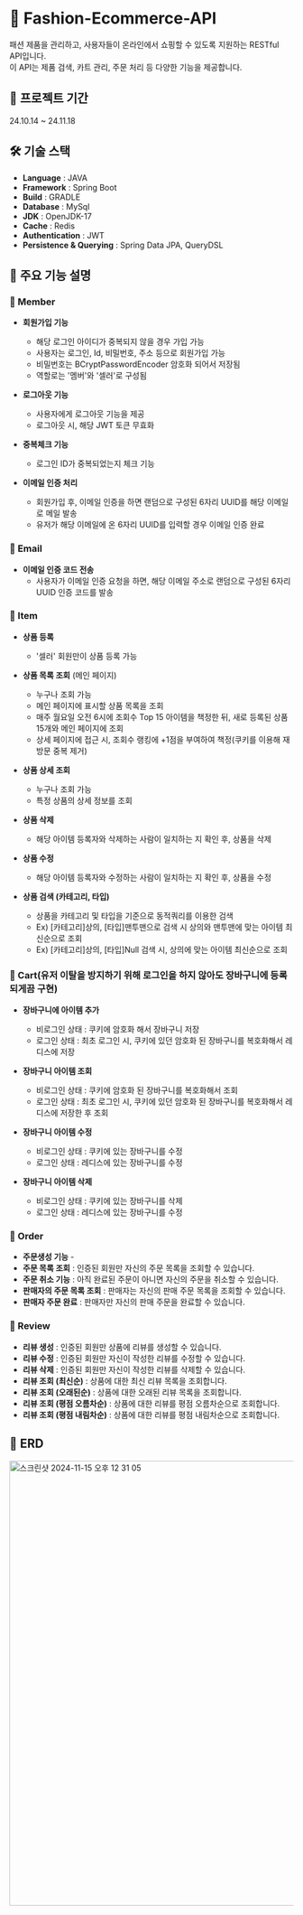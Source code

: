 # 👔 Fashion-Ecommerce-API
패션 제품을 관리하고, 사용자들이 온라인에서 쇼핑할 수 있도록 지원하는 RESTful API입니다.  
이 API는 제품 검색, 카트 관리, 주문 처리 등 다양한 기능을 제공합니다.

## 📆 프로젝트 기간
24.10.14 ~ 24.11.18

## 🛠️ 기술 스택
- **Language** : JAVA
- **Framework** : Spring Boot
- **Build** : GRADLE
- **Database** : MySql
- **JDK** : OpenJDK-17
- **Cache** : Redis
- **Authentication** : JWT
- **Persistence & Querying** : Spring Data JPA, QueryDSL

## 📢 주요 기능 설명

### 📌 Member
- **회원가입 기능**
    - 해당 로그인 아이디가 중복되지 않을 경우 가입 가능
    - 사용자는 로그인, Id, 비밀번호, 주소 등으로 회원가입 가능
    - 비밀번호는 BCryptPasswordEncoder 암호화 되어서 저장됨
    - 역할로는 '멤버'와 '셀러'로 구성됨
    
- **로그아웃 기능**
    - 사용자에게 로그아웃 기능을 제공
    - 로그아웃 시, 해당 JWT 토큰 무효화
    
- **중복체크 기능**
    - 로그인 ID가 중복되었는지 체크 기능
    
- **이메일 인증 처리**
    - 회원가입 후, 이메일 인증을 하면 랜덤으로 구성된 6자리 UUID를 해당 이메일로 메일 발송
    - 유저가 해당 이메일에 온 6자리 UUID를 입력할 경우 이메일 인증 완료

### 📌 Email
- **이메일 인증 코드 전송**
    - 사용자가 이메일 인증 요청을 하면, 해당 이메일 주소로 랜덤으로 구성된 6자리 UUID 인증 코드를 발송
      
### 📌 Item
- **상품 등록**
    - '셀러' 회원만이 상품 등록 가능
    
- **상품 목록 조회** (메인 페이지)
    - 누구나 조회 가능
    - 메인 페이지에 표시할 상품 목록을 조회
    - 매주 월요일 오전 6시에 조회수 Top 15 아이템을 책정한 뒤, 새로 등록된 상품 15개와 메인 페이지에 조회
    - 상세 페이지에 접근 시, 조회수 랭킹에 +1점을 부여하여 책정(쿠키를 이용해 재방문 중복 제거)
    
- **상품 상세 조회**
    - 누구나 조회 가능
    - 특정 상품의 상세 정보를 조회
    
- **상품 삭제**
    - 해당 아이템 등록자와 삭제하는 사람이 일치하는 지 확인 후, 상품을 삭제
      
- **상품 수정**
    - 해당 아이템 등록자와 수정하는 사람이 일치하는 지 확인 후, 상품을 수정
      
- **상품 검색 (카테고리, 타입)**
    - 상품을 카테고리 및 타입을 기준으로 동적쿼리를 이용한 검색
    - Ex) [카테고리]상의, [타입]맨투맨으로 검색 시 상의와 맨투맨에 맞는 아이템 최신순으로 조회
    - Ex) [카테고리]상의, [타입]Null 검색 시, 상의에 맞는 아이템 최신순으로 조회

### 📌 Cart(유저 이탈을 방지하기 위해 로그인을 하지 않아도 장바구니에 등록되게끔 구현)
- **장바구니에 아이템 추가**
    - 비로그인 상태 : 쿠키에 암호화 해서 장바구니 저장
    - 로그인 상태 : 최초 로그인 시, 쿠키에 있던 암호화 된 장바구니를 복호화해서 레디스에 저장
    
- **장바구니 아이템 조회**
    - 비로그인 상태 : 쿠키에 암호화 된 장바구니를 복호화해서 조회
    - 로그인 상태 : 최초 로그인 시, 쿠키에 있던 암호화 된 장바구니를 복호화해서 레디스에 저장한 후 조회
      
- **장바구니 아이템 수정**
    - 비로그인 상태 : 쿠키에 있는 장바구니를 수정
    - 로그인 상태 : 레디스에 있는 장바구니를 수정
      
- **장바구니 아이템 삭제**
    - 비로그인 상태 : 쿠키에 있는 장바구니를 삭제
    - 로그인 상태 : 레디스에 있는 장바구니를 수정

### 📌 Order
- **주문생성 기능**
        - 
- **주문 목록 조회** : 인증된 회원만 자신의 주문 목록을 조회할 수 있습니다.
- **주문 취소 기능** : 아직 완료된 주문이 아니면 자신의 주문을 취소할 수 있습니다.
- **판매자의 주문 목록 조회** : 판매자는 자신의 판매 주문 목록을 조회할 수 있습니다.
- **판매자 주문 완료** : 판매자만 자신의 판매 주문을 완료할 수 있습니다.

### 📌 Review
- **리뷰 생성** : 인증된 회원만 상품에 리뷰를 생성할 수 있습니다.
- **리뷰 수정** : 인증된 회원만 자신이 작성한 리뷰를 수정할 수 있습니다.
- **리뷰 삭제** : 인증된 회원만 자신이 작성한 리뷰를 삭제할 수 있습니다.
- **리뷰 조회 (최신순)** : 상품에 대한 최신 리뷰 목록을 조회합니다.
- **리뷰 조회 (오래된순)** : 상품에 대한 오래된 리뷰 목록을 조회합니다.
- **리뷰 조회 (평점 오름차순)** : 상품에 대한 리뷰를 평점 오름차순으로 조회합니다.
- **리뷰 조회 (평점 내림차순)** : 상품에 대한 리뷰를 평점 내림차순으로 조회합니다.


## 🧾 ERD
<img width="788" alt="스크린샷 2024-11-15 오후 12 31 05" src="https://github.com/user-attachments/assets/f0fc129b-19e4-46c4-8f9e-91d49ea875b6">
